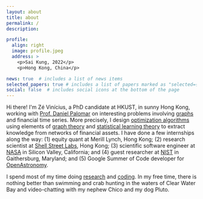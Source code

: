 ```yaml
---
layout: about
title: about
permalink: /
description:

profile:
  align: right
  image: profile.jpeg
  address: >
    <p>Sai Kung, 2022</p>
    <p>Hong Kong, China</p>

news: true  # includes a list of news items
selected_papers: true # includes a list of papers marked as "selected={true}"
social: false  # includes social icons at the bottom of the page
---
```


Hi there! I'm Zé Vinícius, a PhD candidate at HKUST, in sunny Hong Kong, working with [Prof. Daniel Palomar](https://github.com/dppalomar)
on interesting problems involving [graphs](https://en.wikipedia.org/wiki/Graph_(discrete_mathematics)) and financial time series.
More precisely, I design [optimization algorithms](https://en.wikipedia.org/wiki/Mathematical_optimization) using elements of [graph theory](https://en.wikipedia.org/wiki/Graph_theory) and [statistical learning theory](https://en.wikipedia.org/wiki/Statistical_learning_theory)
to extract knowledge from networks of financial assets. I have done a few internships along the way:
(1) equity quant at Merill Lynch, Hong Kong;
(2) research scientist at [Shell Street Labs](https://www.linkedin.com/company/shell-street-labs/about/), Hong Kong;
(3) scientific software engineer at [NASA](https://exoplanets.nasa.gov/news/1529/meet-the-kepler-mission-team/) in Silicon Valley, California;
and
(4) guest researcher at [NIST](https://www/nist.gov) in Gaithersburg, Maryland;
and (5) Google Summer of Code developer for [OpenAstronomy](https://www.openastronomy.org).

I spend most of my time doing [research](https://scholar.google.com/citations?hl=en&user=ilvNpCoAAAAJ&view_op=list_works&sortby=pubdate)
and [coding](https://github.com/mirca). In my free time, there is nothing better than swimming and crab hunting in the waters
of Clear Water Bay and video-chatting with my nephew Chico and my dog Pluto.
